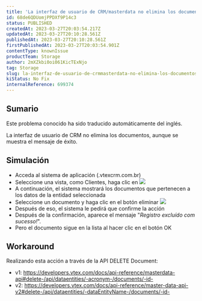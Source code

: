 ```yaml
---
title: 'La interfaz de usuario de CRM/masterdata no elimina los documentos incluso con el mensaje de éxito'
id: 68de6QDUomjPPDXf9P14c3
status: PUBLISHED
createdAt: 2023-03-27T20:03:54.217Z
updatedAt: 2023-03-27T20:10:28.561Z
publishedAt: 2023-03-27T20:10:28.561Z
firstPublishedAt: 2023-03-27T20:03:54.901Z
contentType: knownIssue
productTeam: Storage
author: 2mXZkbi0oi061KicTExNjo
tag: Storage
slug: la-interfaz-de-usuario-de-crmmasterdata-no-elimina-los-documentos-incluso-con-el-mensaje-de-exito
kiStatus: No Fix
internalReference: 699374
---
```


## Sumario

<div class="alert alert-info">
  <p>Este problema conocido ha sido traducido automáticamente del inglés.</p>
</div>


La interfaz de usuario de CRM no elimina los documentos, aunque se muestra el mensaje de éxito.


##

## Simulación



- Acceda al sistema de aplicación (.vtexcrm.com.br)
- Seleccione una vista, como Clientes, haga clic en ![](https://vtexhelp.zendesk.com/attachments/token/l2EMLx8PT4mDFNKGPAtZQVGxt/?name=image.png)
- A continuación, el sistema mostrará los documentos que pertenecen a los datos de la entidad seleccionada
- Seleccione un documento y haga clic en el botón eliminar ![](https://vtexhelp.zendesk.com/attachments/token/ipkMJC5WWN1LRfeRAkxr7RUCG/?name=image.png)
- Después de eso, el sistema le pedirá que confirme la acción
- Después de la confirmación, aparece el mensaje "_Registro excluído com sucesso!_".
- Pero el documento sigue en la lista al hacer clic en el botón OK



## Workaround


Realizando esta acción a través de la API DELETE Document:

- v1: https://developers.vtex.com/docs/api-reference/masterdata-api#delete-/api/dataentities/-acronym-/documents/-id-
- v2: https://developers.vtex.com/docs/api-reference/master-data-api-v2#delete-/api/dataentities/-dataEntityName-/documents/-id-






